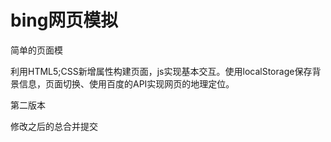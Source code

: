 # bing网页模拟
简单的页面模

利用HTML5;CSS新增属性构建页面，js实现基本交互。使用localStorage保存背景信息，页面切换、使用百度的API实现网页的地理定位。

第二版本

修改之后的总合并提交
